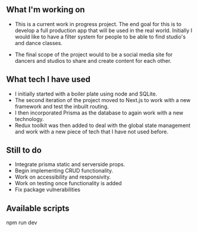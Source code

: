 ## What I'm working on

- This is a current work in progress project. The end goal for this is to develop a full production app that will be used in the real world. Initially I would like to have a filter system for people to be able to find studio's and dance classes.

- The final scope of the project would to be a social media site for dancers and studios to share and create content for each other.

## What tech I have used

- I initially started with a boiler plate using node and SQLite.
- The second iteration of the project moved to Next.js to work with a new framework and test the inbuilt routing.
- I then incorporated Prisma as the database to again work with a new technology.
- Redux toolkit was then added to deal with the global state management and work with a new piece of tech that I have not used before.

## Still to do

- Integrate prisma static and serverside props.
- Begin implementing CRUD functionality.
- Work on accessibility and responsivity.
- Work on testing once functionality is added
- Fix package vulnerabilities

## Available scripts

npm run dev
